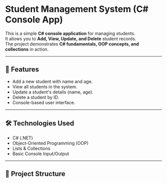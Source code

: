 # Student Management System (C# Console App)

This is a simple **C# console application** for managing students.  
It allows you to **Add, View, Update, and Delete** student records.  
The project demonstrates **C# fundamentals, OOP concepts, and collections** in action.  

---

## 🚀 Features
- Add a new student with name and age.
- View all students in the system.
- Update a student's details (name, age).
- Delete a student by ID.
- Console-based user interface.

---

## 🛠️ Technologies Used
- C# (.NET)
- Object-Oriented Programming (OOP)
- Lists & Collections
- Basic Console Input/Output

---

## 📂 Project Structure
